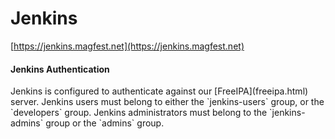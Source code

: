 # Jenkins

[https://jenkins.magfest.net](https://jenkins.magfest.net)

<div class="bs-callout bs-callout-info bg-white">
  <h4>Jenkins Authentication</h4>
  Jenkins is configured to authenticate against our [FreeIPA](freeipa.html)
  server. Jenkins users must belong to either the `jenkins-users` group, or
  the `developers` group. Jenkins administrators must belong to the
  `jenkins-admins` group or the `admins` group.
</div>
